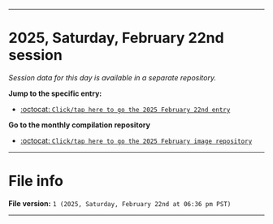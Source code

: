 
***

# 2025, Saturday, February 22nd session

_Session data for this day is available in a separate repository._

**Jump to the specific entry:**

- [:octocat: `Click/tap here to go the 2025 February 22nd entry`](https://github.com/seanpm2001/SeansLifeArchive_Images_ModernSmurfsVillage_Y2025_V2/tree/SeansLifeArchive_ModernSmurfsVillage_Y2025_V2_Main-dev/2025/02_February/22/)

**Go to the monthly compilation repository**

- [:octocat: `Click/tap here to go the 2025 February image repository`](https://github.com/seanpm2001/SeansLifeArchive_Images_ModernSmurfsVillage_Y2025_V2/)

***

# File info

**File version:** `1 (2025, Saturday, February 22nd at 06:36 pm PST)`

***
